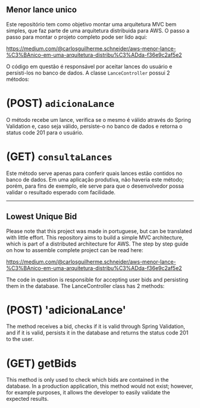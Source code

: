 ## Menor lance unico

Este repositório tem como objetivo montar uma arquitetura MVC bem simples, que faz parte de uma arquitetura distribuida para AWS. O passo a passo para montar o projeto completo pode ser lido aqui:

https://medium.com/@carlosguilherme.schneider/aws-menor-lance-%C3%BAnico-em-uma-arquitetura-distribu%C3%ADda-f36e9c2af5e2

O código em questão é responsável por aceitar lances do usuário e persisti-los no banco de dados. A classe `LanceController` possui 2 métodos:

# (POST) `adicionaLance`
O método recebe um lance, verifica se o mesmo é válido através do Spring Validation e, caso seja válido, persiste-o no banco de dados e retorna o status code 201 para o usuário.

# (GET) `consultaLances`
Este método serve apenas para conferir quais lances estão contidos no banco de dados. Em uma aplicação produtiva, não haveria este método; porém, para fins de exemplo, ele serve para que o desenvolvedor possa validar o resultado esperado com facilidade.

-------------------------------------------------------------------------

## Lowest Unique Bid
Please note that this project was made in portuguese, but can be translated with little effort.
This repository aims to build a simple MVC architecture, which is part of a distributed architecture for AWS. The step by step guide on how to assemble complete project can be read here:

https://medium.com/@carlosguilherme.schneider/aws-menor-lance-%C3%BAnico-em-uma-arquitetura-distribu%C3%ADda-f36e9c2af5e2


The code in question is responsible for accepting user bids and persisting them in the database. The LanceController class has 2 methods:

# (POST) 'adicionaLance'
The method receives a bid, checks if it is valid through Spring Validation, and if it is valid, persists it in the database and returns the status code 201 to the user.

# (GET) getBids
This method is only used to check which bids are contained in the database. In a production application, this method would not exist; however, for example purposes, it allows the developer to easily validate the expected results.
